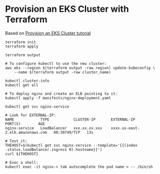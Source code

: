 # Provision an EKS Cluster with Terraform

Based on [Provision an EKS Cluster tutorial](https://developer.hashicorp.com/terraform/tutorials/kubernetes/eks)

```
terraform init
terraform apply

terraform output

# To configure kubectl to use the new cluster:
aws eks --region $(terraform output -raw region) update-kubeconfig \
    --name $(terraform output -raw cluster_name)

kubectl cluster-info
kubectl get all

# To deploy nginx and create an ELB pointing to it:
kubectl apply -f manifests/nginx-deployment.yaml

kubectl get svc nginx-service

# Look for EXTERNAL-IP:
NAME            TYPE           CLUSTER-IP       EXTERNAL-IP                        PORT(S)        AGE
nginx-service   LoadBalancer   xxx.xx.xx.xxx    xxxx.us-east-2.elb.amazonaws.com   80:30749/TCP   13s

# Test it:
THEHOST=$(kubectl get svc nginx-service --template='{{(index .status.loadBalancer.ingress 0).hostname}}')
curl ${THEHOST}

# Exec a shell:
kubectl exec -it nginx-< tab autocomplete the pod name > -- /bin/sh
```
